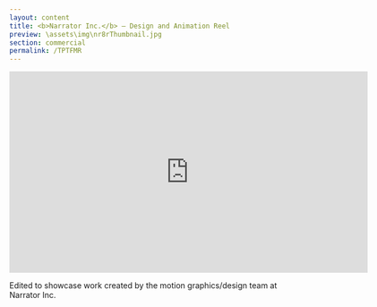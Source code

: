 ```yaml
---
layout: content
title: <b>Narrator Inc.</b> — Design and Animation Reel
preview: \assets\img\nr8rThumbnail.jpg
section: commercial
permalink: /TPTFMR
---
```



<body><center><iframe src="https://player.vimeo.com/video/665064600?h=b9ed22c0cf&title=0&byline=0&portrait=0" width="640" height="360" frameborder="0" allow="autoplay; fullscreen; picture-in-picture" allowfullscreen></iframe></center></body>


Edited to showcase work created by the motion graphics/design team at Narrator Inc.